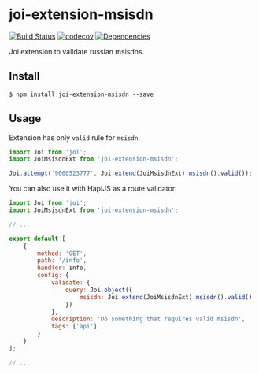 # joi-extension-msisdn

[![Build Status](https://travis-ci.org/Dalee/joi-extension-msisdn.svg?branch=master)](https://travis-ci.org/Dalee/joi-extension-msisdn)
[![codecov](https://codecov.io/gh/Dalee/joi-extension-msisdn/branch/master/graph/badge.svg)](https://codecov.io/gh/Dalee/joi-extension-msisdn)
[![Dependencies](https://david-dm.org/Dalee/joi-extension-msisdn.svg)](https://david-dm.org/Dalee/joi-extension-msisdn)

Joi extension to validate russian msisdns.

## Install

```
$ npm install joi-extension-msisdn --save
```

## Usage

Extension has only `valid` rule for `msisdn`.

```js
import Joi from 'joi';
import JoiMsisdnExt from 'joi-extension-msisdn';

Joi.attempt('9060523777', Joi.extend(JoiMsisdnExt).msisdn().valid());
```

You can also use it with HapiJS as a route validator:

```js
import Joi from 'joi';
import JoiMsisdnExt from 'joi-extension-msisdn';

// ...

export default [
    {
        method: 'GET',
        path: '/info',
        handler: info,
        config: {
            validate: {
                query: Joi.object({
                    msisdn: Joi.extend(JoiMsisdnExt).msisdn().valid()
                })
            },
            description: 'Do something that requires valid msisdn',
            tags: ['api']
        }
    }
];

// ...
```
